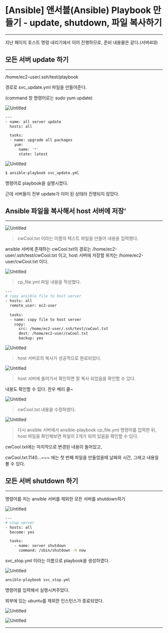 # [Ansible] 앤서블(Ansible) Playbook 만들기 - update, shutdown, 파일 복사하기

---

[](https://www.notion.so/Ansible-Ansible-ec8bed213ab742e2bb3f032299a75e49)

지난 페이지 호스트 명령 내리기에서 이어 진행하므로, 준비 내용물은 같다.(서버4대)

## 모든 서버 update 하기

---

/home/ec2-user/.ssh/test/playbook

경로로 svc_update.yml 파일을 만들어준다.

(command 창 명령어로는 sudo yum update)

![Untitled](%5BAnsible%5D%20%E1%84%8B%E1%85%A2%E1%86%AB%E1%84%89%E1%85%A5%E1%84%87%E1%85%B3%E1%86%AF(Ansible)%20Playbook%20%E1%84%86%E1%85%A1%E1%86%AB%E1%84%83%E1%85%B3%E1%86%AF%E1%84%80%E1%85%B5%20-%20up%207d2d7ecdb3fd46c6a566465aa4e02b1e/Untitled.png)

```bash
---
- name: all server update
  hosts: all

  tasks:
  - name: upgrade all packages
    yum:
      name: '*'
      state: latest
```

![Untitled](%5BAnsible%5D%20%E1%84%8B%E1%85%A2%E1%86%AB%E1%84%89%E1%85%A5%E1%84%87%E1%85%B3%E1%86%AF(Ansible)%20Playbook%20%E1%84%86%E1%85%A1%E1%86%AB%E1%84%83%E1%85%B3%E1%86%AF%E1%84%80%E1%85%B5%20-%20up%207d2d7ecdb3fd46c6a566465aa4e02b1e/Untitled%201.png)

```bash
$ ansible-playbook svc_update.yml
```

명령어로 playbook을 실행시켰다.

근데 서버들이 전부 update가 이미 된 상태라 진행되지 않았다.

## Ansible 파일을 복사해서 host 서버에 저장‘

---

![Untitled](%5BAnsible%5D%20%E1%84%8B%E1%85%A2%E1%86%AB%E1%84%89%E1%85%A5%E1%84%87%E1%85%B3%E1%86%AF(Ansible)%20Playbook%20%E1%84%86%E1%85%A1%E1%86%AB%E1%84%83%E1%85%B3%E1%86%AF%E1%84%80%E1%85%B5%20-%20up%207d2d7ecdb3fd46c6a566465aa4e02b1e/Untitled%202.png)

> cwCool.txt 이라는 이름의 텍스트 파일을 만들어 내용을 입력했다.
> 

ansible 서버에 존재하는 cwCool.txt의 경로는 /home/ec2-user/.ssh/test/cwCool.txt 이고,
host 서버에 저장할 위치는 /home/ec2-user/cwCool.txt 이다.

![Untitled](%5BAnsible%5D%20%E1%84%8B%E1%85%A2%E1%86%AB%E1%84%89%E1%85%A5%E1%84%87%E1%85%B3%E1%86%AF(Ansible)%20Playbook%20%E1%84%86%E1%85%A1%E1%86%AB%E1%84%83%E1%85%B3%E1%86%AF%E1%84%80%E1%85%B5%20-%20up%207d2d7ecdb3fd46c6a566465aa4e02b1e/Untitled%203.png)

> cp_file.yml 파일 내용을 작성했다.
> 

```bash
---
# copy ansible file to host server
- hosts: all
  remote_user: ec2-user
  
  tasks:
  - name: copy file to host server
    copy:
      src: /home/ec2-user/.ssh/test/cwCool.txt
      dest: /home/ec2-user/cwCool.txt
      backup: yes
```

![Untitled](%5BAnsible%5D%20%E1%84%8B%E1%85%A2%E1%86%AB%E1%84%89%E1%85%A5%E1%84%87%E1%85%B3%E1%86%AF(Ansible)%20Playbook%20%E1%84%86%E1%85%A1%E1%86%AB%E1%84%83%E1%85%B3%E1%86%AF%E1%84%80%E1%85%B5%20-%20up%207d2d7ecdb3fd46c6a566465aa4e02b1e/Untitled%204.png)

> host 서버로의 복사가 성공적으로 완료되었다.
> 

![Untitled](%5BAnsible%5D%20%E1%84%8B%E1%85%A2%E1%86%AB%E1%84%89%E1%85%A5%E1%84%87%E1%85%B3%E1%86%AF(Ansible)%20Playbook%20%E1%84%86%E1%85%A1%E1%86%AB%E1%84%83%E1%85%B3%E1%86%AF%E1%84%80%E1%85%B5%20-%20up%207d2d7ecdb3fd46c6a566465aa4e02b1e/Untitled%205.png)

> host 서버에 들어가서 확인하면 잘 복사 되었음을 확인할 수 있다.
> 

내용도 확인할 수 있다. 찬우 베리 쿨~

![Untitled](%5BAnsible%5D%20%E1%84%8B%E1%85%A2%E1%86%AB%E1%84%89%E1%85%A5%E1%84%87%E1%85%B3%E1%86%AF(Ansible)%20Playbook%20%E1%84%86%E1%85%A1%E1%86%AB%E1%84%83%E1%85%B3%E1%86%AF%E1%84%80%E1%85%B5%20-%20up%207d2d7ecdb3fd46c6a566465aa4e02b1e/Untitled%206.png)

> cwCool.txt 내용을 수정하였다.
> 

![Untitled](%5BAnsible%5D%20%E1%84%8B%E1%85%A2%E1%86%AB%E1%84%89%E1%85%A5%E1%84%87%E1%85%B3%E1%86%AF(Ansible)%20Playbook%20%E1%84%86%E1%85%A1%E1%86%AB%E1%84%83%E1%85%B3%E1%86%AF%E1%84%80%E1%85%B5%20-%20up%207d2d7ecdb3fd46c6a566465aa4e02b1e/Untitled%207.png)

> 다시 ansible 서버에서 ansible-playbook cp_file.yml 명령어를 입력한 뒤,
host 파일을 확인해보면 파일이 2개가 되어 있음을 확인할 수 있다.
> 

cwCool.txt에는 마지막으로 변경된 내용이 들어있고,

cwCool.txt.1140…~~~ 에는 첫 번째 파일을 만들었을때 날짜와 시간, 그래고
내용일 볼 수 있다.

## 모든 서버 shutdown 하기

---

명령어를 치는 ansible 서버를 제외한 모든 서버를 shutdown하기

![Untitled](%5BAnsible%5D%20%E1%84%8B%E1%85%A2%E1%86%AB%E1%84%89%E1%85%A5%E1%84%87%E1%85%B3%E1%86%AF(Ansible)%20Playbook%20%E1%84%86%E1%85%A1%E1%86%AB%E1%84%83%E1%85%B3%E1%86%AF%E1%84%80%E1%85%B5%20-%20up%207d2d7ecdb3fd46c6a566465aa4e02b1e/Untitled%208.png)

```bash
---
# stop server
- hosts: all
  become: yes

  tasks:
    - name: server shutdown
      command: /sbin/shutdown -h now
```

svc_stop.yml 이라는 이름으로 playbook을 생성하였다.

![Untitled](%5BAnsible%5D%20%E1%84%8B%E1%85%A2%E1%86%AB%E1%84%89%E1%85%A5%E1%84%87%E1%85%B3%E1%86%AF(Ansible)%20Playbook%20%E1%84%86%E1%85%A1%E1%86%AB%E1%84%83%E1%85%B3%E1%86%AF%E1%84%80%E1%85%B5%20-%20up%207d2d7ecdb3fd46c6a566465aa4e02b1e/Untitled%209.png)

```bash
ansible-playbook svc_stop.yml
```

명령어를 입력해서 실행시켜주었다.

외부에 있는 ubuntu를 제외한 인스턴스가 종료되었다.

![Untitled](%5BAnsible%5D%20%E1%84%8B%E1%85%A2%E1%86%AB%E1%84%89%E1%85%A5%E1%84%87%E1%85%B3%E1%86%AF(Ansible)%20Playbook%20%E1%84%86%E1%85%A1%E1%86%AB%E1%84%83%E1%85%B3%E1%86%AF%E1%84%80%E1%85%B5%20-%20up%207d2d7ecdb3fd46c6a566465aa4e02b1e/Untitled%2010.png)

![Untitled](%5BAnsible%5D%20%E1%84%8B%E1%85%A2%E1%86%AB%E1%84%89%E1%85%A5%E1%84%87%E1%85%B3%E1%86%AF(Ansible)%20Playbook%20%E1%84%86%E1%85%A1%E1%86%AB%E1%84%83%E1%85%B3%E1%86%AF%E1%84%80%E1%85%B5%20-%20up%207d2d7ecdb3fd46c6a566465aa4e02b1e/Untitled%2011.png)

---